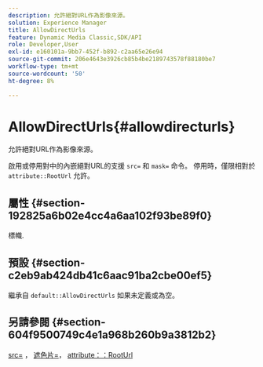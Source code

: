 ```yaml
---
description: 允許絕對URL作為影像來源。
solution: Experience Manager
title: AllowDirectUrls
feature: Dynamic Media Classic,SDK/API
role: Developer,User
exl-id: e160101a-9bb7-452f-b892-c2aa65e26e94
source-git-commit: 206e4643e3926cb85b4be2189743578f88180be7
workflow-type: tm+mt
source-wordcount: '50'
ht-degree: 8%

---
```


# AllowDirectUrls{#allowdirecturls}

允許絕對URL作為影像來源。

啟用或停用對中的內嵌絕對URL的支援 `src=` 和 `mask=` 命令。 停用時，僅限相對於 `attribute::RootUrl` 允許。

## 屬性 {#section-192825a6b02e4cc4a6aa102f93be89f0}

標幟.

## 預設 {#section-c2eb9ab424db41c6aac91ba2cbe00ef5}

繼承自 `default::AllowDirectUrls` 如果未定義或為空。

## 另請參閱 {#section-604f9500749c4e1a968b260b9a3812b2}

[src=](../../../../../is-api/http-ref/image-serving-api-ref/c-http-protocol-reference/c-command-reference/r-src.md#reference-f6506637778c4c69bf106a7924a91ab1) ， [遮色片=](../../../../../is-api/http-ref/image-serving-api-ref/c-http-protocol-reference/c-command-reference/r-mask.md#reference-922254e027404fb890b850e2723ee06e)， [attribute：：RootUrl](../../../../../is-api/image-catalog/image-serving-api-ref/c-image-catalog-reference/c-attributes-reference/r-rooturl.md#reference-3b0e43881020409cbe642366913cf137)
